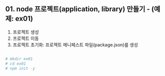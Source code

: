 ## 01. node 프로젝트(application, library) 만들기 - (예제: ex01)

1. 프로젝트 생성
2. 프로젝트 이동
3. 프로젝트 초기화: 프로젝트 메니페스트 파일(package.json)를 생성 


```sh

# mkdir ex01
# cd ex01
# npm init -y

```
